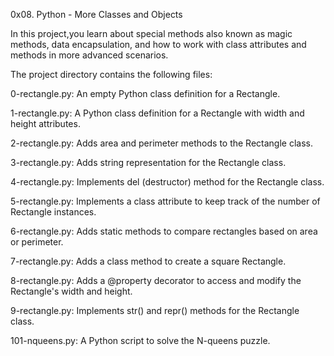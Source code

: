 0x08. Python - More Classes and Objects

In this project,you learn about special methods also known as magic methods, data encapsulation, and how to work with class attributes and methods in more advanced scenarios.

The project directory contains the following files:

0-rectangle.py: An empty Python class definition for a Rectangle.

1-rectangle.py: A Python class definition for a Rectangle with width and height attributes.

2-rectangle.py: Adds area and perimeter methods to the Rectangle class.

3-rectangle.py: Adds string representation for the Rectangle class.

4-rectangle.py: Implements del (destructor) method for the Rectangle class.

5-rectangle.py: Implements a class attribute to keep track of the number of Rectangle instances.

6-rectangle.py: Adds static methods to compare rectangles based on area or perimeter.

7-rectangle.py: Adds a class method to create a square Rectangle.

8-rectangle.py: Adds a @property decorator to access and modify the Rectangle's width and height.

9-rectangle.py: Implements str() and repr() methods for the Rectangle class.

101-nqueens.py: A Python script to solve the N-queens puzzle.
